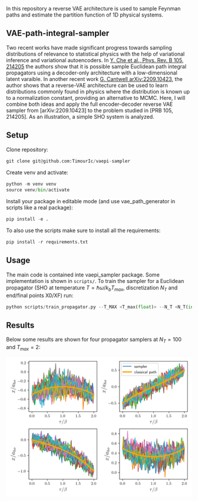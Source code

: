 In this repository a reverse VAE architecture is used to sample Feynman paths and estimate the partition function of 1D physical systems.
## VAE-path-integral-sampler

Two recent works have made significant progress towards sampling distributions of relevance to statistical physics with the help of variational inference and variational autoencoders. In [Y. Che et al., Phys. Rev. B 105, 214205](https://journals.aps.org/prb/abstract/10.1103/PhysRevB.105.214205) the authors show that it is possible sample Euclidean path integral propagators using a decoder-only architecture with a low-dimensional latent varaible. In another recent work [G. Cantwell arXiv:2209.10423](https://arxiv.org/abs/2209.10423), the author shows that a reverse-VAE architecture can be used to learn distributions commonly found in physics where the distribution is known up to a normalization constant, providing an alternative to MCMC. Here, I will combine both ideas and apply the full encoder-decoder reverse VAE sampler from [arXiv:2209.10423] to the problem studied in [PRB 105, 214205]. As an illustration, a simple SHO system is analyzed.


## Setup
Clone repository:

```python
git clone git@github.com:TimourIc/vaepi-sampler
````

Create venv and activate:
 
```python
python -m venv venv
source venv/bin/activate
```

Install your package in editable mode (and use vae_path_generator in scripts like a real package):

```python
pip install -e .
```

To also use the scripts make sure to install all the requirements:

```python
pip install -r requirements.txt
```

## Usage

The main code is contained inte vaepi_sampler package. Some implementation is shown in `scripts/`. To train the sampler for a Euclidean propagator (SHO at temperature $T=\hbar \omega/k_b T_{max}$, discretization $N_T$ and end/final points X0/XF) run:

```python
python scripts/train_propagator.py --T_MAX <T_max(float)> --N_T <N_T(int)> --X0 <X0(float)> --XF <XF(float)>
```

## Results

Below some results are shown for four propagator samplers at $N_T=100$ and $T_{max}=2$: 

![Text](results/figures/SHO_propagator_samples.png)



